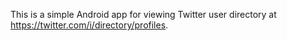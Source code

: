 This is a simple Android app for viewing Twitter user directory at https://twitter.com/i/directory/profiles.
